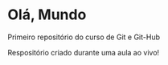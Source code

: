 # Olá, Mundo
Primeiro repositório do curso de Git e Git-Hub

Respositório criado durante uma aula ao vivo!
